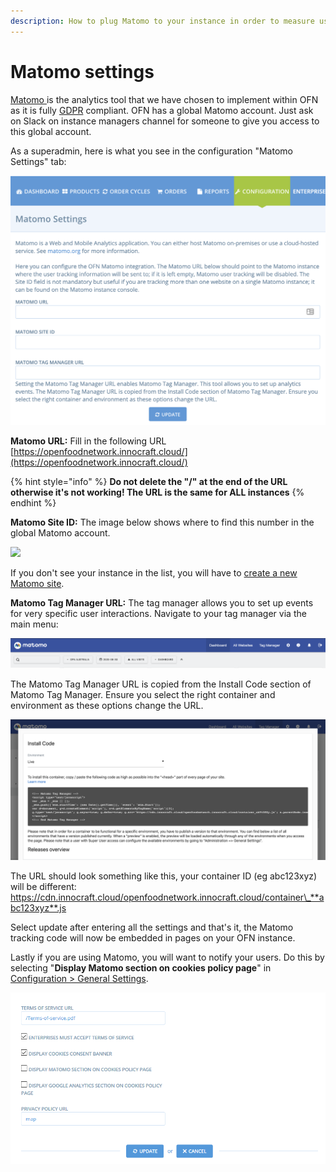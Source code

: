 ```yaml
---
description: How to plug Matomo to your instance in order to measure users behaviour.
---
```


# Matomo settings

[Matomo ](https://matomo.org/)is the analytics tool that we have chosen to implement within OFN as it is fully [GDPR](https://eugdpr.org/) compliant. OFN has a global Matomo account. Just ask on Slack on instance managers channel for someone to give you access to this global account.

As a superadmin, here is what you see in the configuration "Matomo Settings" tab:

![](../../.gitbook/assets/matomo-config-screen.png)

**Matomo URL:** Fill in the following URL [https://openfoodnetwork.innocraft.cloud/](https://openfoodnetwork.innocraft.cloud/)   

{% hint style="info" %}
**Do not delete the "/" at the end of the URL otherwise it's not working! The URL is the same for ALL instances**
{% endhint %}

**Matomo Site ID:**  The image below shows where to find this number in the global Matomo account.

![](https://lh6.googleusercontent.com/mKWjaq9Z4Rr3UOPD3CTA2IQYt4KJWo4QcoloG1h5UOR4uCKUcLzhWeqjKTKTeEm7YO9D7d_3VxA0IPA53aw4sj0ZQZvEmnvWxY-D0o68culnfurAmfgma7BqqyMGQjcfE0Zs-Qsd)

If you don't see your instance in the list, you will have to [create a new Matomo site](setting-up-a-new-matomo-site.md). 

**Matomo Tag Manager URL:** The tag manager allows you to set up events for very specific user interactions. Navigate to your tag manager via the main menu:

![](../../.gitbook/assets/matomo-nav.png)

The Matomo Tag Manager URL is copied from the Install Code section of Matomo Tag Manager. Ensure you select the right container and environment as these options change the URL.

![](../../.gitbook/assets/screen-shot-2020-07-01-at-2.05.18-pm.png)

The URL should look something like this, your container ID \(eg abc123xyz\) will be different:  
https://cdn.innocraft.cloud/openfoodnetwork.innocraft.cloud/container\_**abc123xyz**.js  
  
Select update after entering all the settings and that's it, the Matomo tracking code will now be embedded in pages on your OFN instance.

Lastly if you are using Matomo, you will want to notify your users. Do this by selecting "**Display Matomo section on cookies policy page**" in [Configuration &gt; General Settings](https://ofn-user-guide.gitbook.io/ofn-super-admin-guide/ofn-platform-configuration/general-settings).

![](../../.gitbook/assets/image.png)





